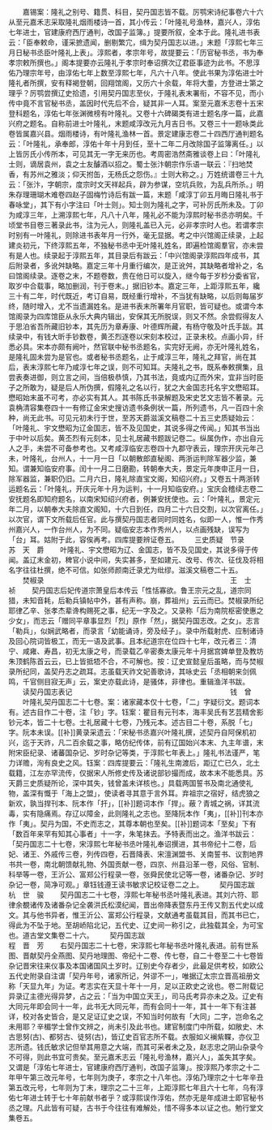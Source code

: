 <!-- { "loadSidebar": true } -->
　　嘉锡案：隆礼之别号、籍贯、科目，契丹国志皆不载。厉鹗宋诗纪事卷六十六从至元嘉禾志采取隆礼烟雨楼诗一首，其小传云：「叶隆礼号渔林，嘉兴人，淳佑七年进士，官建康府西厅通判，改国子监簿。」提要所叙，全本于此。隆礼进书表云：「臣奉敕命，谨采摭遗闻，删剔繁宂，缉为契丹国志以进。」末题「淳熙七年三月日秘书丞臣叶隆礼上表」。淳熙者，孝宗年号，故提要云：「历官秘书丞，书为奉孝宗敕所撰也。」阁本提要亦云隆礼于孝宗时奉诏撰次辽君臣事迹为此书。不思淳佑乃理宗年号，由淳佑七年上数至淳熙七年，凡六十八年。使此书果为淳佑进士叶隆礼者所撰，安有释褐登朝，回翔馆阁，又历六十余载，年将大耋，方登进士第之理乎？厉鹗尝撰辽史拾遗，引用契丹国志至伙，于隆礼表末署衔，不容不见，而小传中竟不言官秘书丞，盖因时代先后不合，疑其非一人耳。案至元嘉禾志卷十五宋登科题名，淳佑七年张渊微榜有叶隆礼。又卷十六碑碣类有进士题名序一篇，此嘉兴府之题名。自称前进士叶隆礼，末题咸淳改元九月吉日书。又卷三十一题咏类此卷皆属嘉兴县。烟雨楼诗，有叶隆礼渔林一首。景定建康志卷二十四西厅通判题名云：「叶隆礼，承奉郎，淳佑十年十月到任，至十二年二月改除国子监簿离任。」以上皆厉氏小传所本，可见其无一字无来历也。考周密浩然斋雅谈卷上曰：「叶隆礼士则，谪居袁州，袁之士友醵酒以招之。蜀士张汴朝宗作乐语一联云：『扫地焚香，有苏州之雅淡；仰天拊缶，无杨氏之怨伤。』士则大称之。」万姓统谱卷三十九云：「张汴，字朝宗，度宗时文天祥起兵，辟为参谋，空坑兵败，为乱兵所杀。」明朱存理珊瑚木难卷四赵子固梅竹诗后有跋一篇，末题「咸淳丁卯五月晦日隆礼书于春咏堂」，其下有小字注曰「叶士则」。知士则为隆礼之字，可补厉氏所未及。丁卯为咸淳三年，上溯淳熙七年，凡八十八年，隆礼必不能为淳熙时秘书丞亦明矣。千顷堂书目卷三著录此书，注为元人，则隆礼盖已入元，必非孝宗时人也。若谓孝宗时别有一叶隆礼，则除进书表年月一行外，毫无显据。考之中兴馆阁正续录，上起建炎初元，下终淳熙五年，不独秘书丞中无叶隆礼姓名，即遍检馆阁羣官，亦未尝有是人也。续录起于淳熙五年，其目录后有跋云：「中兴馆阁录淳熙四年成书，其后附录者，多讹舛缺略。嘉定三年十月重行编次，是正讹舛，其缺略者增补之，名曰馆阁续录。逐卷之末，不题卷数，贵在他日可以旋入，继今每于岁杪分委省官，取岁中合载事，略加删润，刊于卷末。」据旧钞本。嘉定三年，上距淳熙五年，纔三十有二年，时代既近，考订自易，既经重行增补，不当犹有缺略，以后则每届岁终，随时增入，尤不当遗漏姓名。是进书表末所署年月官职，皆可疑也。或谓今本馆阁录为四库馆臣从永乐大典内辑出，安保其无所脱误，则又不然。余尝假得友人于思泊省吾所藏旧钞本，其先历为章寿康、叶德辉所藏，有杨守敬及叶氏手跋。其续录中，有钱大昕手钞数卷，黄丕烈逐卷以宋刻本校过，正录未校。点画小异，纤悉必具。宋本亦颇有阙叶，然官联中秘书丞题名，实完好无阙，亦无叶隆礼姓名，是隆礼固未尝为是官也。或者秘书丞题名，止于咸淳三年，隆礼之拜官，尚在其后，表末淳熙七年乃咸淳七年之误，则不可知耳。夫隆礼之书，既系奉敕撰集，且尝表奏进御，则立言之间，当倍极恭慎，乃其书法，竟或内辽而外宋，宜非当时臣子之所敢为，疑是后人所伪撰，假隆礼之名以行，犹之大金国志托名宇文懋昭耳。懋昭始末虽不可考，亦必实有其人。其书陈氏书录解题及宋史艺文志皆不著录。元袁桷清容集卷四十一有修辽金宋史搜访遗书条例状一篇，所列遗书，凡一百四十余种，尚无此书。可见元初未行于世，至苏天爵滋溪文稿卷二十五三史质疑始云：「叶隆礼、宇文懋昭为辽金国志，皆不及见国史，其说多得之传闻。」知其书当出于中叶以后矣。黄丕烈有元刻本，见士礼居藏书题跋记卷二。纵属伪作，亦出自元人之手，未尝不可备参考也。又考咸淳临安志卷四十九郡守表云，理宗开庆元年己未，叶隆礼，台州人，十一月一日「以朝散郎直秘阁、两浙运判除军器少监，兼知。谓兼知临安府事。闰十一月二日磨勘，转朝奉大夫，景定元年庚申正月一日，除军器监，兼职仍旧。二月六日，隆礼除直宝文阁，知绍兴府。」又卷五十两浙转运题名云：「叶隆礼，开庆元年十月为运判，十一月知临安府。」宝庆会稽续志卷二安抚题名即知府题名，以南宋知绍兴府者，例兼安抚使也。云：「叶隆礼，景定元年二月，以朝奉大夫除直文阁知，十六日到任，四月二十六日交割，以次官离任。」以次官，谓下文所载后任官。此与撰契丹国志者同时同姓名，似即一人，惟一作秀州嘉兴人，一作台州人，为不同。疑临安志本作秀州人，以点画残缺，误写为「台」耳。姑附于此，容俟再考。四库提要辨证卷五。
　　三史质疑　节录　　　　　　　　　　　　　　　　　　　　
苏　天　爵
　　叶隆礼、宇文懋昭为辽、金国志，皆不及见国史，其说多得于传闻。盖辽末金初，稗官小说中间，失实甚多，至如建元、改号、传次、征伐及将相名字往往杜撰，绝不可信。如张师颜南迁录尤为纰缪。滋溪文稿卷二十五。
　　焚椒录　　　　　　　　　　　　　　　　　　　　　　　　　　
王　士　祯
　　契丹国志后妃传道宗萧皇后本传云「性恬寡欲。鲁王宗元之乱，道宗同猎，未知音耗，后勒兵镇帖中外，甚有声称。崩，葬祖州」云云而已。焚椒录所纪耶律乙辛、张孝杰辈谗构赐死之事，纪无一字及之。又录称「后为南院枢密使惠之少女」，而志云「赠同平章事显烈「烈」原作「然」，据契丹国志改。之女」。志言「勒兵」，似娴武略者，而录言「幼能诵诗，旁及经子」。录中所载射虎、应制诸诗及回心院词皆极工，而无一语及武事。且本纪道宗在位四十七年，改元者三：清宁、咸雍、寿昌，初无太康之号，而录载乙辛密奏太康元年十月据宫婢单登及教坊朱顶鹤陈首云云，已上皆抵牾不合，不可解也。按：辽史宣懿皇后虽略，而与焚椒录所纪同，盖契丹志之疏耳。志虽载天祚文妃善歌诗，其咏史云「丞相朝来剑佩鸣，千官侧目寂无声」云，案史亦载此诗，是骚体，非律也。重辑渔洋书跋。
　　读契丹国志表记　　　　　　　　　　　　　　　　　　　　　　
钱　曾
　　叶隆礼契丹国志二十七卷。案：诸家藏本仅十七卷，「二」字疑衍文。题词本有。述古目作二十卷，注「钞」字。钰案：瞿目有元刊本，海丰吴氏有艺芸精舍影钞元本，皆二十七卷。士礼居藏十七卷，乃残元本。述古目二十卷，系脱「七」字。阮本未误。[[补]]黄录采遗云：「宋秘书丞嘉兴叶隆礼撰，述契丹自阿保机初兴，迄于天祚，凡二百余载之事，略仿纪传体，前有辽国始兴本末、九主年谱，末附宋臣纪录、诸蕃国杂记、岁时杂记等类，于淳熙七年表上。」隆礼书法谨严，笔力详赡，洵有良史之风。钰案：四库提要云：「隆礼生南渡后，距辽亡已久，北土载籍，江左亦罕流传，仅据宋人所修史传及诸说部钞撮而成，故本末不能悉具。苏天爵三史质疑所论，深中其失，钱曾盖未详核也。」具载两国誓书及南北通使礼物，盖深有慨于「海上之盟」，使读者寻其意于言外耳。弃祖宗之宿好，结虎狼之新欢，孰当捍刊本、阮本作「扞」，[[补]]题词本作「捍」。蔽？青城之祸，详其流毒，实有隐痛焉。存辽以障金，此则隆礼之志也。至降阮本作「夷」，[[补]]刊本亦作「夷」。契丹为国，不史而志之，其尊本朝也至矣。[[补]]题词本「至矣」下有「数百年来罕有知其心事者」十一字，朱笔抹去。予特表而出之。渔洋书跋云：「契丹国志二十七卷，宋淳熙七年秘书丞叶隆礼奉诏撰进，其书帝纪十二卷，后妃、诸王、外戚传三卷，列传四卷，石晋降表、宋澶渊盟书、关南誓书、议割地界书共一卷，南北朝馈献礼物、外国贡献一卷，四京、州县沿革一卷，风俗、官制、科举等一卷，王沂公、富郑公行程录一卷，张舜民使北记等一卷，诸番杂记、岁时杂记一卷，简净可观。」章钰钱遵王读书敏求记校证卷二之上。
　　契丹国志跋　　　　　　　　　　　　　　　　　　　　　　　　
杭　世　骏
　　契丹国志二十七卷，淳熙七年秘书丞叶隆礼表进。其刘六符、耶律余覩诸传及诸番杂记全袭洪氏松漠纪闻，晋出帝降表暨东丹王传又割五代史以成文。其与他书异者，惟王沂公、富郑公行程录，文献通考虽载其目，而其书已亡，得此为不坠于地。至胡峤陷北记，五代史、辽史间一称引之，此独载其全，为可宝也。道古堂文集卷二十六。
　　契丹国志跋　　　　　　　　　　　　　　　　　　　　　　　　
程　晋　芳
　　右契丹国志二十七卷，宋淳熙七年秘书丞叶隆礼表进。前有世系图、晋献契丹全燕图、契丹地理图、帝纪十二卷、传七卷，自二十卷至二十七卷皆杂记晋宋往来仪事及本国诸国风土岁时。辽别史今存者少，此最足供考校，如欧公五代史附录自注谓「契丹年号，诸家所记，舛谬不一」，唯据辽太宗立晋高祖册文称「天显九年」为证。考志实在天显十年十一月，足以正欧史之讹也。卷二附载记异录辽主德光得异梦，占之云：「当为中国立天王」，司马氏考异亦未之及。辽史有大同元年即会同十一年，此书无大同元年，而有会同十一年，其十一年下有注甚详，校对各史皆合，是又足证辽史之误，不知当时何故有「大同」二字，岂命名之未用耶？辛楣学士曾作文辨之，尚未引及此书也。建官制度门中所载，如敞史、木古思努(古)、都努古、徒努(古)，皆辽史百官志所不载。衣服如义襕紫鞢，亦仪卫志所遗。钱氏敏求记但举其用意之大端，而其可采者未之及，赵志忠之阴山杂录今不可得，则此书宜可贵矣。至元嘉禾志云「隆礼号渔林，嘉兴人」，盖失其字矣。又谓是「淳佑七年进士，官建康府西厅通判，改国子监簿」。按淳熙乃孝宗之十二年甲午第三改元年号，七年则为庚子，孝宗之十八年也。淳佑乃理宗之十七年辛丑第五改元号，七年则为丁未，理宗之二十三年，上距淳熙七年且六十七年，乌有淳佑七年进士转于七十年前献书者乎？或淳熙误作淳佑，然亦无是年成进士即官秘书丞之理。凡此皆有可疑，古书于今往往有难解处，惜不得多本以证之也。勉行堂文集卷五。
